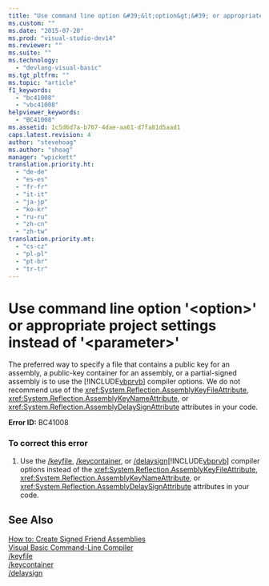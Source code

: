 ```yaml
---
title: "Use command line option &#39;&lt;option&gt;&#39; or appropriate project settings instead of &#39;&lt;parameter&gt;&#39;"
ms.custom: ""
ms.date: "2015-07-20"
ms.prod: "visual-studio-dev14"
ms.reviewer: ""
ms.suite: ""
ms.technology: 
  - "devlang-visual-basic"
ms.tgt_pltfrm: ""
ms.topic: "article"
f1_keywords: 
  - "bc41008"
  - "vbc41008"
helpviewer_keywords: 
  - "BC41008"
ms.assetid: 1c5d6d7a-b767-4dae-aa61-d7fa81d5aad1
caps.latest.revision: 4
author: "stevehoag"
ms.author: "shoag"
manager: "wpickett"
translation.priority.ht: 
  - "de-de"
  - "es-es"
  - "fr-fr"
  - "it-it"
  - "ja-jp"
  - "ko-kr"
  - "ru-ru"
  - "zh-cn"
  - "zh-tw"
translation.priority.mt: 
  - "cs-cz"
  - "pl-pl"
  - "pt-br"
  - "tr-tr"
---
```

# Use command line option &#39;&lt;option&gt;&#39; or appropriate project settings instead of &#39;&lt;parameter&gt;&#39;
The preferred way to specify a file that contains a public key for an assembly, a public-key container for an assembly, or a partial-signed assembly is to use the [!INCLUDE[vbprvb](../../csharp/programming-guide/concepts/linq/includes/vbprvb_md.md)] compiler options. We do not recommend use of the <xref:System.Reflection.AssemblyKeyFileAttribute>, <xref:System.Reflection.AssemblyKeyNameAttribute>, or <xref:System.Reflection.AssemblyDelaySignAttribute> attributes in your code.  
  
 **Error ID:** BC41008  
  
### To correct this error  
  
1.  Use the [/keyfile](../../visual-basic/reference/command-line-compiler/keyfile.md), [/keycontainer](../../visual-basic/reference/command-line-compiler/keycontainer.md), or [/delaysign](../../visual-basic/reference/command-line-compiler/delaysign.md)[!INCLUDE[vbprvb](../../csharp/programming-guide/concepts/linq/includes/vbprvb_md.md)] compiler options instead of the <xref:System.Reflection.AssemblyKeyFileAttribute>, <xref:System.Reflection.AssemblyKeyNameAttribute>, or <xref:System.Reflection.AssemblyDelaySignAttribute> attributes in your code.  
  
## See Also  
 [How to: Create Signed Friend Assemblies](../Topic/How%20to:%20Create%20Signed%20Friend%20Assemblies%20\(C%23%20and%20Visual%20Basic\).md)   
 [Visual Basic Command-Line Compiler](../../visual-basic/reference/command-line-compiler/index.md)   
 [/keyfile](../../visual-basic/reference/command-line-compiler/keyfile.md)   
 [/keycontainer](../../visual-basic/reference/command-line-compiler/keycontainer.md)   
 [/delaysign](../../visual-basic/reference/command-line-compiler/delaysign.md)